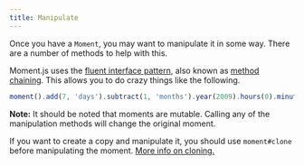 ```yaml
---
title: Manipulate
---
```



Once you have a `Moment`, you may want to manipulate it in some way. There are a number of methods to help with this.

Moment.js uses the [fluent interface pattern](https://en.wikipedia.org/wiki/Fluent_interface), also known as [method chaining](https://en.wikipedia.org/wiki/Method_chaining). This allows you to do crazy things like the following.

```javascript
moment().add(7, 'days').subtract(1, 'months').year(2009).hours(0).minutes(0).seconds(0);
```

**Note:** It should be noted that moments are mutable. Calling any of the manipulation methods will change the original moment.

If you want to create a copy and manipulate it, you should use `moment#clone` before manipulating the moment. [More info on cloning.](#/parsing/moment-clone/)
